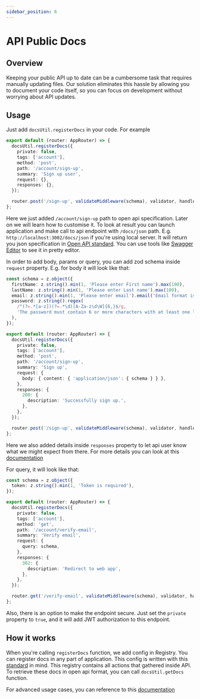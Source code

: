 ```yaml
---
sidebar_position: 6
---
```


# API Public Docs

## Overview
Keeping your public API up to date can be a cumbersome task that requires manually updating files. Our solution eliminates this hassle by allowing you to document your code itself, so you can focus on development without worrying about API updates.

## Usage
Just add `docsUtil.registerDocs` in your code. For example  
```typescript
export default (router: AppRouter) => {
  docsUtil.registerDocs({
    private: false,
    tags: ['account'],
    method: 'post',
    path: '/account/sign-up',
    summary: 'Sign up user',
    request: {},
    responses: {},
  });

  router.post('/sign-up', validateMiddleware(schema), validator, handler);
};
```
Here we just added `/account/sign-up` path to open api specification. Later on we will learn how to customise it.
To look at result you can launch application and make call to api endpoint with `/docs/json` path. E.g. `http://localhost:3002/docs/json` if you're using local server.
It will return you json specification in [Open API standard](https://github.com/OAI/OpenAPI-Specification/blob/main/versions/3.1.0.md#serverObject).
You can use tools like [Swagger Editor](https://editor-next.swagger.io/) to see it in pretty editor.


In order to add body, params or query, you can add zod schema inside `request` property.
E.g. for body it will look like that:
```typescript
const schema = z.object({
  firstName: z.string().min(1, 'Please enter First name').max(100),
  lastName: z.string().min(1, 'Please enter Last name').max(100),
  email: z.string().min(1, 'Please enter email').email('Email format is incorrect.'),
  password: z.string().regex(
    /^(?=.*[a-z])(?=.*\d)[A-Za-z\d\W]{6,}$/g,
    'The password must contain 6 or more characters with at least one letter (a-z) and one number (0-9).',
  ),
});

export default (router: AppRouter) => {
  docsUtil.registerDocs({
    private: false,
    tags: ['account'],
    method: 'post',
    path: '/account/sign-up',
    summary: 'Sign up',
    request: {
      body: { content: { 'application/json': { schema } } },
    },
    responses: {
      200: {
        description: 'Successfully sign up.',
      },
    },
  });

  router.post('/sign-up', validateMiddleware(schema), validator, handler);
};
```
Here we also added details inside `responses` property to let api user know what we might expect from there. For more details you can look at this [documentation](https://github.com/asteasolutions/zod-to-openapi)


For query, it will look like that:
```typescript
const schema = z.object({
  token: z.string().min(1, 'Token is required'),
});

export default (router: AppRouter) => {
  docsUtil.registerDocs({
    private: false,
    tags: ['account'],
    method: 'get',
    path: '/account/verify-email',
    summary: 'Verify email',
    request: {
      query: schema,
    },
    responses: {
      302: {
        description: 'Redirect to web app',
      },
    },
  });

  router.get('/verify-email', validateMiddleware(schema), validator, handler);
};
```

Also, there is an option to make the endpoint secure. Just set the `private` property to `true`, and it will add JWT authorization to this endpoint.
## How it works
When you're calling `registerDocs` function, we add config in Registry. You can register docs in any part of application.
This config is written with this [standard](https://github.com/OAI/OpenAPI-Specification/blob/main/versions/3.1.0.md#serverObject) in mind.
This registry contains all actions that gathered inside API. To retrieve these docs in open api format, you can call `docsUtil.getDocs` function.

For advanced usage cases, you can reference to this [documentation](https://github.com/asteasolutions/zod-to-openapi)
